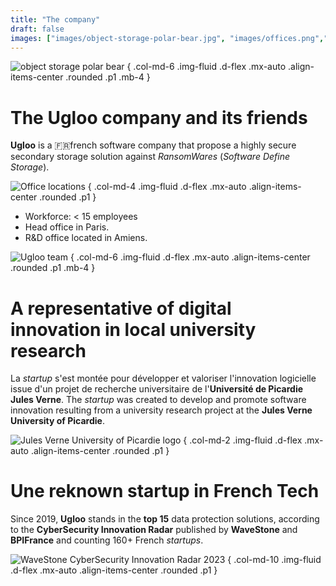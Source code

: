 ```yaml
---
title: "The company"
draft: false
images: ["images/object-storage-polar-bear.jpg", "images/offices.png","images/ulgoo-team.jpg","images/Universite_de_Picardie_logo.svg","images/wavestone-innovation-radar-2023.png"]
---
```


![object storage polar bear](images/object-storage-polar-bear.jpg "[img]object storage polar bear")
{ .col-md-6 .img-fluid .d-flex .mx-auto .align-items-center .rounded .p1 .mb-4 } 

# The Ugloo company and its friends

**Ugloo** is a 🇫🇷french software company that propose a highly secure secondary storage solution against _RansomWares_ (_Software Define Storage_).

![Office locations](images/offices.png "[img]Office locations")
{ .col-md-4 .img-fluid .d-flex .mx-auto .align-items-center .rounded .p1 }

* Workforce: < 15 employees
* Head office in Paris.  
* R&D office located in Amiens.

![Ugloo team](images/ugloo-team.jpg "[img]Ugloo team")
{ .col-md-6 .img-fluid .d-flex .mx-auto .align-items-center .rounded .p1 .mb-4 }

# A representative of digital innovation in local university research

La *startup* s'est montée pour développer et valoriser l'innovation logicielle issue d'un projet de recherche universitaire de l'**Université de Picardie Jules Verne**.
The *startup* was created to develop and promote software innovation resulting from a university research project at the **Jules Verne University of Picardie**.

![Jules Verne University of Picardie logo](images/Universite_de_Picardie_logo.svg "[img]Jules Verne University of Picardie logo")
{ .col-md-2 .img-fluid .d-flex .mx-auto .align-items-center .rounded .p1 }

# Une reknown startup in French Tech

Since 2019, **Ugloo** stands in the **top 15** data protection solutions, according to the **CyberSecurity Innovation Radar** published by **WaveStone** and **BPIFrance** and counting 160+ French _startups_.

![WaveStone CyberSecurity Innovation Radar 2023](images/wavestone-innovation-radar-2023.png "[img]WaveStone CyberSecurity Innovation Radar 2023")
{ .col-md-10 .img-fluid .d-flex .mx-auto .align-items-center .rounded .p1 }
